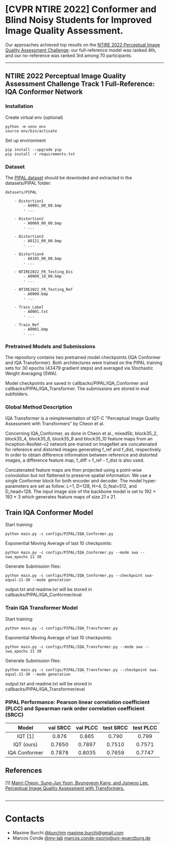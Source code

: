 # [CVPR NTIRE 2022] Conformer and Blind Noisy Students for Improved Image Quality Assessment.

Our approaches achieved top results on the [NTIRE 2022 Perceptual Image Quality Assessment Challenge](https://data.vision.ee.ethz.ch/cvl/ntire22/): our full-reference model was ranked 4th, and our no-reference was ranked 3rd among 70 participants.


-------

## NTIRE 2022 Perceptual Image Quality Assessment Challenge Track 1 Full-Reference: IQA Conformer Network

### Installation

Create virtual env (optional)
```
python -m venv env
source env/bin/activate
```

Set up environment
```
pip install --upgrade pip
pip install -r requirements.txt
```

### Dataset

The [PIPAL dataset](https://www.jasongt.com/projectpages/pipal.html) should be downloded and extracted in the datasets/PIPAL folder:
```
datasets/PIPAL

    - Distortion1
        - A0001_00_00.bmp
        - ...

    - Distortion2
        - A0060_00_00.bmp
        - ...

    - Distortion3
        - A0121_00_00.bmp
        - ...

    - Distortion4
        - A0185_00_00.bmp
        - ...

    - NTIRE2022_FR_Testing_Dis
        - A0000_10_00.bmp
        - ...

    - NTIRE2022_FR_Testing_Ref
        - A0000.bmp
        - ...

    - Train_Label
        - A0001.txt
        - ...

    - Train_Ref
        - A0001.bmp
        - ...
```

### Pretrained Models and Submissions

The repository contains two pretrained model checkpoints (IQA Conformer and IQA Transformer).
Both architectures were trained on the PIPAL training sets for 30 epochs (43479 gradient steps) and averaged via Stochastic Weight Averaging (SWA).

Model checkpoints are saved in callbacks/PIPAL/IQA_Conformer and callbacks/PIPAL/IQA_Transformer.
The submissions are stored in eval subfolders.

### Global Method Description

IQA Transformer is a reimplementation of IQT-C "Perceptual Image Quality Assessment with Transformers" by Cheon et al.

Concerning IQA_Conformer, as done in Cheon et al., mixed5b, block35_2, block35_4, block35_6, block35_8 and block35_10 feature maps from an Inception-ResNet-v2 network pre-trained on ImageNet are concatenated for reference and distorted images generating f_ref and f_dist, respectively.
In order to obtain difference information between reference and distorted images,
a difference feature map, f_diff = f_ref - f_dist is also used.

Concatenated feature maps are then projected using a point-wise convolution but not flattened to preserve spatial information. We use a single Conformer block for both encoder and decoder. The model hyper-parameters are set as follow: L=1, D=128, H=4, D_feat=512, and D_head=128. The input image size of the backbone model is set to 192 × 192 × 3 which generates feature maps of size 21 x 21.

## Train IQA Conformer Model

Start training:
```
python main.py -c configs/PIPAL/IQA_Conformer.py
```

Exponential Moving Average of last 10 checkpoints:
```
python main.py -c configs/PIPAL/IQA_Conformer.py --mode swa --swa_epochs 21 30
```

Generate Submission files: 
```
python main.py -c configs/PIPAL/IQA_Conformer.py --checkpoint swa-equal-21-30 --mode generation
```
output.txt and readme.txt will be stored in callbacks/PIPAL/IQA_Conformer/eval

### Train IQA Transformer Model

Start training:
```
python main.py -c configs/PIPAL/IQA_Transformer.py
```

Exponential Moving Average of last 10 checkpoints:
```
python main.py -c configs/PIPAL/IQA_Transformer.py --mode swa --swa_epochs 21 30
```

Generate Submission files: 
```
python main.py -c configs/PIPAL/IQA_Transformer.py --checkpoint swa-equal-21-30 --mode generation
```
output.txt and readme.txt will be stored in callbacks/PIPAL/IQA_Transformer/eval

### PIPAL Performance: Pearson linear correlation coefficient (PLCC) and Spearman rank order correlation coefficient (SRCC)

| Model        			| val SRCC     	| val PLCC  | test SRCC | test PLCC |
| :-------------------:	|:--------:	|:-----:|:----------:|:------:|
| IQT [1] | 0.876 		| 0.865  | 0.790   | 0.799 |
| IQT (ours)| 0.7650		| 0.7897 | 0.7510  | 0.7571 |
| IQA Conformer| 0.7878 		| 0.8035 | 0.7659  | 0.7747 |

## References
[1] [Manri Cheon, Sung-Jun Yoon, Byungyeon Kang, and Junwoo Lee.	Perceptual Image Quality Assessment with Transformers.](https://openaccess.thecvf.com/content/CVPR2021W/NTIRE/papers/Cheon_Perceptual_Image_Quality_Assessment_With_Transformers_CVPRW_2021_paper.pdf)
<br><br>

-------

# Contacts
* Maxime Burchi [@burchim](https://github.com/burchim) [maxime.burchi@gmail.com](mailto:maxime.burchi@gmail.com)
* Marcos Conde  [@mv-lab](https://github.com/mv-lab) [marcos.conde-osorio@uni-wuerzburg.de](mailto:marcos.conde-osorio@uni-wuerzburg.de)

